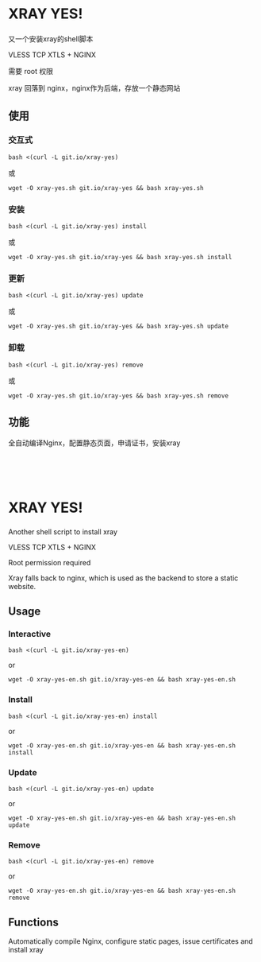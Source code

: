 # XRAY YES!
###
又一个安装xray的shell脚本

VLESS TCP XTLS + NGINX

需要 root 权限

xray 回落到 nginx，nginx作为后端，存放一个静态网站

## 使用
### 交互式
`bash <(curl -L git.io/xray-yes)`

或

`wget -O xray-yes.sh git.io/xray-yes && bash xray-yes.sh`

### 安装
`bash <(curl -L git.io/xray-yes) install`

或

`wget -O xray-yes.sh git.io/xray-yes && bash xray-yes.sh install`

### 更新
`bash <(curl -L git.io/xray-yes) update`

或

`wget -O xray-yes.sh git.io/xray-yes && bash xray-yes.sh update`

### 卸载
`bash <(curl -L git.io/xray-yes) remove`

或

`wget -O xray-yes.sh git.io/xray-yes && bash xray-yes.sh remove`

## 功能
全自动编译Nginx，配置静态页面，申请证书，安装xray

<br />

<br />

<br />

# XRAY YES!
###
Another shell script to install xray

VLESS TCP XTLS + NGINX

Root permission required

Xray falls back to nginx, which is used as the backend to store a static website.

## Usage
### Interactive
`bash <(curl -L git.io/xray-yes-en)`

or

`wget -O xray-yes-en.sh git.io/xray-yes-en && bash xray-yes-en.sh`

### Install
`bash <(curl -L git.io/xray-yes-en) install`

or

`wget -O xray-yes-en.sh git.io/xray-yes-en && bash xray-yes-en.sh install`

### Update
`bash <(curl -L git.io/xray-yes-en) update`

or

`wget -O xray-yes-en.sh git.io/xray-yes-en && bash xray-yes-en.sh update`

### Remove
`bash <(curl -L git.io/xray-yes-en) remove`

or

`wget -O xray-yes-en.sh git.io/xray-yes-en && bash xray-yes-en.sh remove`

## Functions
Automatically compile Nginx, configure static pages, issue certificates and install xray
